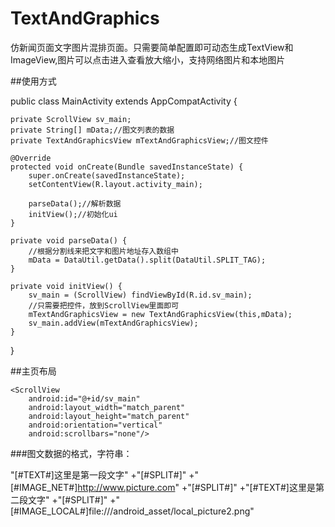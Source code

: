 # TextAndGraphics
仿新闻页面文字图片混排页面。只需要简单配置即可动态生成TextView和ImageView,图片可以点击进入查看放大缩小，支持网络图片和本地图片

##使用方式

public class MainActivity extends AppCompatActivity {

    private ScrollView sv_main;
    private String[] mData;//图文列表的数据
    private TextAndGraphicsView mTextAndGraphicsView;//图文控件
    
    @Override
    protected void onCreate(Bundle savedInstanceState) {
        super.onCreate(savedInstanceState);
        setContentView(R.layout.activity_main);

        parseData();//解析数据
        initView();//初始化ui
    }

    private void parseData() {
        //根据分割线来把文字和图片地址存入数组中
        mData = DataUtil.getData().split(DataUtil.SPLIT_TAG);
    }

    private void initView() {
        sv_main = (ScrollView) findViewById(R.id.sv_main);
        //只需要把控件，放到ScrollView里面即可
        mTextAndGraphicsView = new TextAndGraphicsView(this,mData);
        sv_main.addView(mTextAndGraphicsView);
    }
}


##主页布局

<?xml version="1.0" encoding="utf-8"?>
<RelativeLayout xmlns:android="http://schemas.android.com/apk/res/android"
    xmlns:tools="http://schemas.android.com/tools"
    android:id="@+id/activity_main"
    android:layout_width="match_parent"
    android:layout_height="match_parent"
    tools:context="com.linchuan.textandgraphics.MainActivity">

    <ScrollView
        android:id="@+id/sv_main"
        android:layout_width="match_parent"
        android:layout_height="match_parent"
        android:orientation="vertical"
        android:scrollbars="none"/>
</RelativeLayout>


###图文数据的格式，字符串：

 "[#TEXT#]这里是第一段文字"
+"[#SPLIT#]"
+"[#IMAGE_NET#]http://www.picture.com"
+"[#SPLIT#]"
+"[#TEXT#]这里是第二段文字"
+"[#SPLIT#]"
+"[#IMAGE_LOCAL#]file:///android_asset/local_picture2.png"
